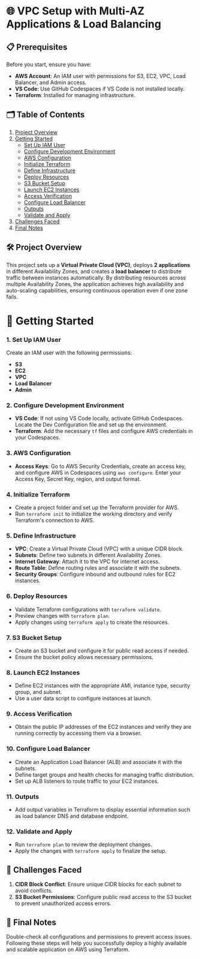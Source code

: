 

# 🌐 VPC Setup with Multi-AZ Applications & Load Balancing

## 📋 Prerequisites

Before you start, ensure you have:

- **AWS Account**: An IAM user with permissions for S3, EC2, VPC, Load Balancer, and Admin access.
- **VS Code**: Use GitHub Codespaces if VS Code is not installed locally.
- **Terraform**: Installed for managing infrastructure.
## 🗂️ Table of Contents

1. [Project Overview](#-project-overview)
2. [Getting Started](#-getting-started)
   - [Set Up IAM User](#1-set-up-iam-user)
   - [Configure Development Environment](#2-configure-development-environment)
   - [AWS Configuration](#3-aws-configuration)
   - [Initialize Terraform](#4-initialize-terraform)
   - [Define Infrastructure](#5-define-infrastructure)
   - [Deploy Resources](#6-deploy-resources)
   - [S3 Bucket Setup](#7-s3-bucket-setup)
   - [Launch EC2 Instances](#8-launch-ec2-instances)
   - [Access Verification](#9-access-verification)
   - [Configure Load Balancer](#10-configure-load-balancer)
   - [Outputs](#11-outputs)
   - [Validate and Apply](#12-validate-and-apply)
3. [Challenges Faced](#-challenges-faced)
4. [Final Notes](#-final-notes)

## 🛠️ Project Overview

This project sets up a **Virtual Private Cloud (VPC)**, deploys **2 applications** in different Availability Zones, and creates a **load balancer** to distribute traffic between instances automatically. By distributing resources across multiple Availability Zones, the application achieves high availability and auto-scaling capabilities, ensuring continuous operation even if one zone fails.
# 🚀 Getting Started

### 1. Set Up IAM User

Create an IAM user with the following permissions:
- **S3**
- **EC2**
- **VPC**
- **Load Balancer**
- **Admin**

### 2. Configure Development Environment

- **VS Code**: If not using VS Code locally, activate GitHub Codespaces. Locate the Dev Configuration file and set up the environment.
- **Terraform**: Add the necessary `tf` files and configure AWS credentials in your Codespaces.

### 3. AWS Configuration

- **Access Keys**: Go to AWS Security Credentials, create an access key, and configure AWS in Codespaces using `aws configure`. Enter your Access Key, Secret Key, region, and output format.

### 4. Initialize Terraform

- Create a project folder and set up the Terraform provider for AWS.
- Run `terraform init` to initialize the working directory and verify Terraform's connection to AWS.

### 5. Define Infrastructure

- **VPC**: Create a Virtual Private Cloud (VPC) with a unique CIDR block.
- **Subnets**: Define two subnets in different Availability Zones.
- **Internet Gateway**: Attach it to the VPC for internet access.
- **Route Table**: Define routing rules and associate it with the subnets.
- **Security Groups**: Configure inbound and outbound rules for EC2 instances.

### 6. Deploy Resources

- Validate Terraform configurations with `terraform validate`.
- Preview changes with `terraform plan`.
- Apply changes using `terraform apply` to create the resources.

### 7. S3 Bucket Setup

- Create an S3 bucket and configure it for public read access if needed.
- Ensure the bucket policy allows necessary permissions.

### 8. Launch EC2 Instances

- Define EC2 instances with the appropriate AMI, instance type, security group, and subnet.
- Use a user data script to configure instances at launch.

### 9. Access Verification

- Obtain the public IP addresses of the EC2 instances and verify they are running correctly by accessing them via a browser.

### 10. Configure Load Balancer

- Create an Application Load Balancer (ALB) and associate it with the subnets.
- Define target groups and health checks for managing traffic distribution.
- Set up ALB listeners to route traffic to your EC2 instances.

### 11. Outputs

- Add output variables in Terraform to display essential information such as load balancer DNS and database endpoint.

### 12. Validate and Apply

- Run `terraform plan` to review the deployment changes.
- Apply the changes with `terraform apply` to finalize the setup.

## 🚧 Challenges Faced

1. **CIDR Block Conflict**: Ensure unique CIDR blocks for each subnet to avoid conflicts.
2. **S3 Bucket Permissions**: Configure public read access to the S3 bucket to prevent unauthorized access errors.

## 📝 Final Notes

Double-check all configurations and permissions to prevent access issues. Following these steps will help you successfully deploy a highly available and scalable application on AWS using Terraform.

